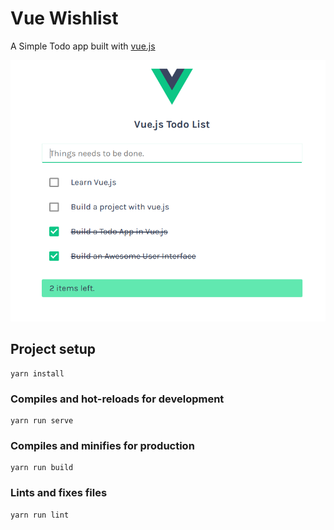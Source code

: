 # Vue Wishlist

A Simple Todo app built with [vue.js](https://vuejs.org/)

![alt text](screenshot.png "Screenshot")

## Project setup

```
yarn install
```

### Compiles and hot-reloads for development

```
yarn run serve
```

### Compiles and minifies for production

```
yarn run build
```

### Lints and fixes files

```
yarn run lint
```
